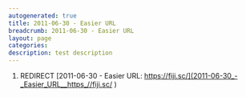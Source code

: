 ```yaml
---
autogenerated: true
title: 2011-06-30 - Easier URL
breadcrumb: 2011-06-30 - Easier URL
layout: page
categories: 
description: test description
---
```


1.  REDIRECT [2011-06-30 - Easier URL: https://fiji.sc/](2011-06-30_-_Easier_URL__https_//fiji.sc/ )
